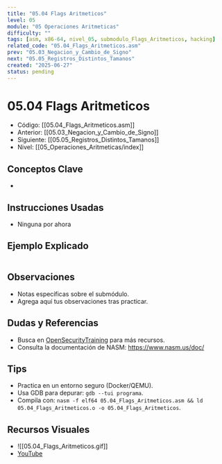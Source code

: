 ```yaml
---
title: "05.04 Flags Aritmeticos"
level: 05
module: "05 Operaciones Aritmeticas"
difficulty: ""
tags: [asm, x86-64, nivel_05, submodulo_Flags_Aritmeticos, hacking]
related_code: "05.04_Flags_Aritmeticos.asm"
prev: "05.03_Negacion_y_Cambio_de_Signo"
next: "05.05_Registros_Distintos_Tamanos"
created: "2025-06-27"
status: pending
---
```


# 05.04 Flags Aritmeticos

- Código: [[05.04_Flags_Aritmeticos.asm]]  
- Anterior: [[05.03_Negacion_y_Cambio_de_Signo]]  
- Siguiente: [[05.05_Registros_Distintos_Tamanos]]  
- Nivel: [[05_Operaciones_Aritmeticas/index]]  

## Conceptos Clave
- 

## Instrucciones Usadas
- Ninguna por ahora

## Ejemplo Explicado
```asm

```

## Observaciones
- Notas específicas sobre el submódulo.
- Agrega aquí tus observaciones tras practicar.

## Dudas y Referencias
- Busca en [OpenSecurityTraining](https://opensecuritytraining.info/) para más recursos.
- Consulta la documentación de NASM: https://www.nasm.us/doc/

## Tips
- Practica en un entorno seguro (Docker/QEMU).
- Usa GDB para depurar: `gdb --tui programa`.
- Compila con: `nasm -f elf64 05.04_Flags_Aritmeticos.asm && ld 05.04_Flags_Aritmeticos.o -o 05.04_Flags_Aritmeticos`.

## Recursos Visuales
- ![[05.04_Flags_Aritmeticos.gif]]  
- [YouTube](https://youtube.com/placeholder)
